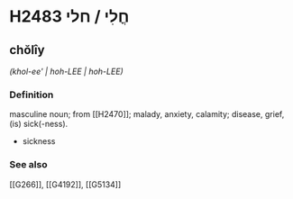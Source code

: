 # H2483 חֳלִי / חלי

## chŏlîy

_(khol-ee' | hoh-LEE | hoh-LEE)_

### Definition

masculine noun; from [[H2470]]; malady, anxiety, calamity; disease, grief, (is) sick(-ness).

- sickness
### See also

[[G266]], [[G4192]], [[G5134]]

